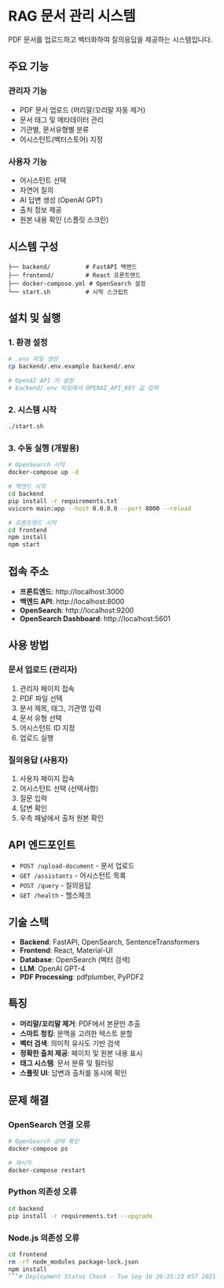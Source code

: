 # RAG 문서 관리 시스템

PDF 문서를 업로드하고 벡터화하여 질의응답을 제공하는 시스템입니다.

## 주요 기능

### 관리자 기능
- PDF 문서 업로드 (머리말/꼬리말 자동 제거)
- 문서 태그 및 메타데이터 관리
- 기관별, 문서유형별 분류
- 어시스턴트(벡터스토어) 지정

### 사용자 기능
- 어시스턴트 선택
- 자연어 질의
- AI 답변 생성 (OpenAI GPT)
- 출처 정보 제공
- 원본 내용 확인 (스플릿 스크린)

## 시스템 구성

```
├── backend/          # FastAPI 백엔드
├── frontend/         # React 프론트엔드
├── docker-compose.yml # OpenSearch 설정
└── start.sh          # 시작 스크립트
```

## 설치 및 실행

### 1. 환경 설정
```bash
# .env 파일 생성
cp backend/.env.example backend/.env

# OpenAI API 키 설정
# backend/.env 파일에서 OPENAI_API_KEY 값 입력
```

### 2. 시스템 시작
```bash
./start.sh
```

### 3. 수동 실행 (개발용)
```bash
# OpenSearch 시작
docker-compose up -d

# 백엔드 시작
cd backend
pip install -r requirements.txt
uvicorn main:app --host 0.0.0.0 --port 8000 --reload

# 프론트엔드 시작
cd frontend
npm install
npm start
```

## 접속 주소

- **프론트엔드**: http://localhost:3000
- **백엔드 API**: http://localhost:8000
- **OpenSearch**: http://localhost:9200
- **OpenSearch Dashboard**: http://localhost:5601

## 사용 방법

### 문서 업로드 (관리자)
1. 관리자 페이지 접속
2. PDF 파일 선택
3. 문서 제목, 태그, 기관명 입력
4. 문서 유형 선택
5. 어시스턴트 ID 지정
6. 업로드 실행

### 질의응답 (사용자)
1. 사용자 페이지 접속
2. 어시스턴트 선택 (선택사항)
3. 질문 입력
4. 답변 확인
5. 우측 패널에서 출처 원본 확인

## API 엔드포인트

- `POST /upload-document` - 문서 업로드
- `GET /assistants` - 어시스턴트 목록
- `POST /query` - 질의응답
- `GET /health` - 헬스체크

## 기술 스택

- **Backend**: FastAPI, OpenSearch, SentenceTransformers
- **Frontend**: React, Material-UI
- **Database**: OpenSearch (벡터 검색)
- **LLM**: OpenAI GPT-4
- **PDF Processing**: pdfplumber, PyPDF2

## 특징

- **머리말/꼬리말 제거**: PDF에서 본문만 추출
- **스마트 청킹**: 문맥을 고려한 텍스트 분할
- **벡터 검색**: 의미적 유사도 기반 검색
- **정확한 출처 제공**: 페이지 및 원본 내용 표시
- **태그 시스템**: 문서 분류 및 필터링
- **스플릿 UI**: 답변과 출처를 동시에 확인

## 문제 해결

### OpenSearch 연결 오류
```bash
# OpenSearch 상태 확인
docker-compose ps

# 재시작
docker-compose restart
```

### Python 의존성 오류
```bash
cd backend
pip install -r requirements.txt --upgrade
```

### Node.js 의존성 오류
```bash
cd frontend
rm -rf node_modules package-lock.json
npm install
```# Deployment Status Check - Tue Sep 16 20:25:23 KST 2025
